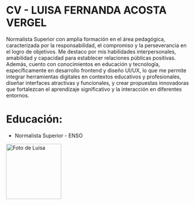 # CV - LUISA FERNANDA ACOSTA VERGEL
Normalista Superior con amplia formación en el área pedagógica, caracterizada por la responsabilidad, el compromiso y la perseverancia en el logro de objetivos. Me destaco por mis habilidades interpersonales, amabilidad y capacidad para establecer relaciones públicas positivas. Además, cuento con conocimientos en educación y tecnología, específicamente en desarrollo frontend y diseño UI/UX, lo que me permite integrar herramientas digitales en contextos educativos y profesionales, diseñar interfaces atractivas y funcionales, y crear propuestas innovadoras que fortalezcan el aprendizaje significativo y la interacción en diferentes entornos.

# Educación:
* Normalista Superior - ENSO


<img src="img/luisaAcosta.png.png" alt="Foto de Luisa" width="150px" height="150px"></img>
